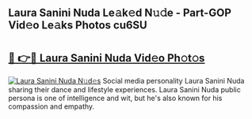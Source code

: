 ## Laura Sanini Nuda Le𝚊k𝚎d N𝚞𝚍e - Part-GOP Vid𝚎o Le𝚊ks Photos cu6SU

# <h2><a href="http://fbcdfj.evod.top/?m=Laura+Sanini+Nuda">🔗 👉🔴 Laura Sanini Nuda Vid𝚎o Ph𝚘t𝚘s</a></h2>

[![Laura Sanini Nuda N𝚞d𝚎s](https://i.imgur.com/8V9OHl7.gif)](http://fbcdfj.evod.top/?m=Laura+Sanini+Nuda)
Social media personality Laura Sanini Nuda sharing their dance and lifestyle experiences. Laura Sanini Nuda public persona is one of intelligence and wit, but he's also known for his compassion and empathy. 
